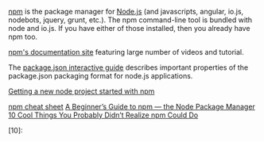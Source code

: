 [npm][01] is the package manager for [Node.js][04]
(and javascripts, angular, io.js, nodebots, jquery, grunt, etc.).
The npm command-line tool is bundled with node and io.js.
If you have either of those installed, then you already have npm too.

[npm's documentation site][02] featuring large number of videos and tutorial.

The [package.json interactive guide][03] describes important properties
of the package.json packaging format for node.js applications.

[Getting a new node project started with npm][05]

[npm cheat sheet](http://browsenpm.org/help)
[A Beginner’s Guide to npm — the Node Package Manager](http://www.sitepoint.com/beginners-guide-node-package-manager/)
[10 Cool Things You Probably Didn’t Realize npm Could Do](http://blog.izs.me/post/1675072029/10-cool-things-you-probably-didnt-realize-npm)



[01]:https://www.npmjs.com/
[02]:https://docs.npmjs.com/
[03]:http://browsenpm.org/package.json
[04]:https://nodejs.org/en/
[05]:http://www.wolfe.id.au/2014/02/01/getting-a-new-node-project-started-with-npm/
[06]:
[07]:
[08]:
[09]:
[10]:
